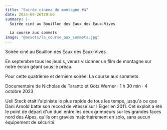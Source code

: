 ```yaml
---
title: "Soirée cinéma de montagne #4"
date: 2024-09-26T20:00
summary: |-
  Soirée ciné au Bouillon des Eaux des Eaux-Vives

  La course aux sommets
image: "@assets/la_course_aux_sommets.jpg"
---
```

Soirée ciné au Bouillon des Eaux des Eaux-Vives

En septembre tous les jeudis, venez visionner un film de montagne sur notre écran géant sous le préau.

Pour cette quatrième et dernière soirée:
La course aux sommets

Documentaire de Nicholas de Taranto et Götz Werner · 1 h 30 min · 4 octobre 2023

Ueli Steck était l'alpiniste le plus rapide de tous les temps, jusqu'à ce que Dani Arnold batte son record de vitesse sur l'Eiger en 2011. Cet exploit a été le point de départ d'un duel entre les deux grimpeurs sur les grandes faces nord des Alpes, qu'ils ont gravies majoritairement en solo, sans aucun équipement de sécurité.
